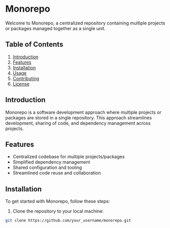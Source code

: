 # Monorepo



Welcome to Monorepo, a centralized repository containing multiple projects or packages managed together as a single unit.

## Table of Contents

1. [Introduction](#introduction)
2. [Features](#features)
3. [Installation](#installation)
4. [Usage](#usage)
5. [Contributing](#contributing)
6. [License](#license)

## Introduction

Monorepo is a software development approach where multiple projects or packages are stored in a single repository. This approach streamlines development, sharing of code, and dependency management across projects.

## Features

- Centralized codebase for multiple projects/packages
- Simplified dependency management
- Shared configuration and tooling
- Streamlined code reuse and collaboration

## Installation

To get started with Monorepo, follow these steps:

1. Clone the repository to your local machine:

```bash
git clone https://github.com/your_username/monorepo.git
